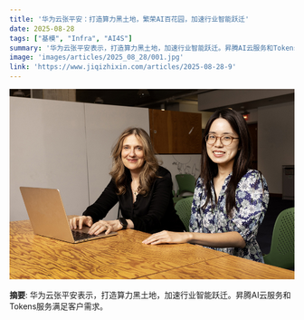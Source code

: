 ```yaml
---
title: '华为云张平安：打造算力黑土地，繁荣AI百花园，加速行业智能跃迁'
date: 2025-08-28
tags: ["基模", "Infra", "AI4S"]
summary: '华为云张平安表示，打造算力黑土地，加速行业智能跃迁。昇腾AI云服务和Tokens服务满足客户需求。'
image: 'images/articles/2025_08_28/001.jpg'
link: 'https://www.jiqizhixin.com/articles/2025-08-28-9'
---
```

![华为云张平安：打造算力黑土地，繁荣AI百花园，加速行业智能跃迁](images/articles/2025_08_28/001.jpg)

**摘要**: 华为云张平安表示，打造算力黑土地，加速行业智能跃迁。昇腾AI云服务和Tokens服务满足客户需求。
